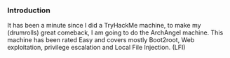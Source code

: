 ### Introduction
It has been a minute since I did a TryHackMe machine, to make my (drumrolls) great comeback, I am going to do the ArchAngel machine. This machine has been rated Easy and covers mostly Boot2root, Web exploitation, privilege escalation and Local File Injection. (LFI)
